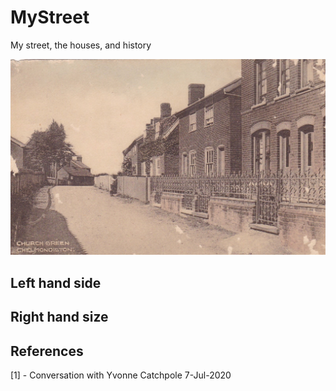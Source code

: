 # MyStreet
 My street, the houses, and history
 
 <img src="https://github.com/MartinDavidWaller/MyStreet/blob/master/Pictures/ChurchGreen.jpg?sanitize=true&raw=true" />

## Left hand side

## Right hand size

## References

[1] - Conversation with Yvonne Catchpole 7-Jul-2020